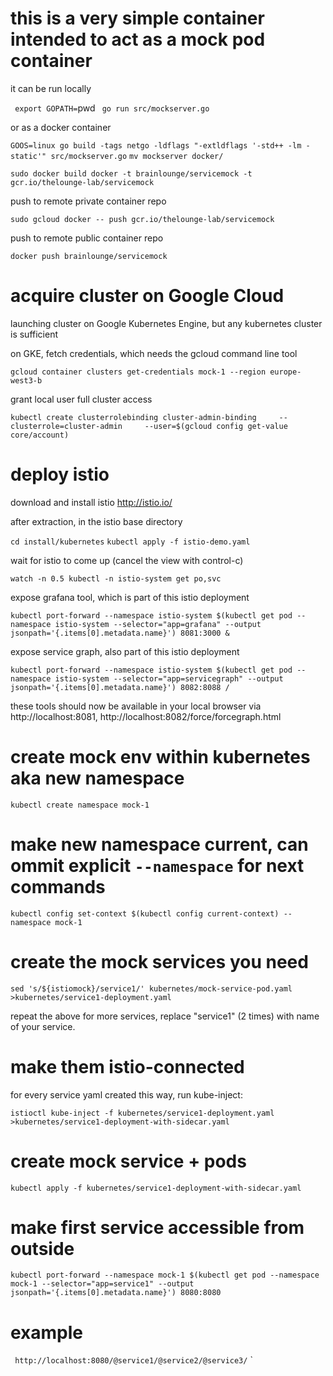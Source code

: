 # this is a very simple container intended to act as a mock pod container 

it can be run locally

` export GOPATH=`pwd` `
` go run src/mockserver.go `

or as a docker container

` GOOS=linux go build -tags netgo -ldflags "-extldflags '-std++ -lm -static'" src/mockserver.go `
` mv mockserver docker/ `

` sudo docker build docker -t brainlounge/servicemock -t gcr.io/thelounge-lab/servicemock `

push to remote private container repo

` sudo gcloud docker -- push gcr.io/thelounge-lab/servicemock `

push to remote public container repo

` docker push brainlounge/servicemock `


# acquire cluster on Google Cloud

launching cluster on Google Kubernetes Engine, but any kubernetes cluster is sufficient

on GKE, fetch credentials, which needs the gcloud command line tool

` gcloud container clusters get-credentials mock-1 --region europe-west3-b `

grant local user full cluster access

` kubectl create clusterrolebinding cluster-admin-binding     --clusterrole=cluster-admin     --user=$(gcloud config get-value core/account) `

# deploy istio

download and install istio http://istio.io/

after extraction, in the istio base directory

` cd install/kubernetes `
` kubectl apply -f istio-demo.yaml `

wait for istio to come up (cancel the view with control-c)

` watch -n 0.5 kubectl -n istio-system get po,svc ` 

expose grafana tool, which is part of this istio deployment

` kubectl port-forward --namespace istio-system $(kubectl get pod --namespace istio-system --selector="app=grafana" --output jsonpath='{.items[0].metadata.name}') 8081:3000 & `

expose service graph, also part of this istio deployment

` kubectl port-forward --namespace istio-system $(kubectl get pod --namespace istio-system --selector="app=servicegraph" --output jsonpath='{.items[0].metadata.name}') 8082:8088 / `

these tools should now be available in your local browser via http://localhost:8081, http://localhost:8082/force/forcegraph.html

# create mock env within kubernetes aka new namespace
` kubectl create namespace mock-1 `

# make new namespace current, can ommit explicit `--namespace` for next commands  
` kubectl config set-context $(kubectl config current-context) --namespace mock-1 `

# create the mock services you need

` sed 's/${istiomock}/service1/' kubernetes/mock-service-pod.yaml >kubernetes/service1-deployment.yaml `

repeat the above for more services, replace "service1" (2 times) with name of your service.

# make them istio-connected
for every service yaml created this way, run kube-inject:

` istioctl kube-inject -f kubernetes/service1-deployment.yaml >kubernetes/service1-deployment-with-sidecar.yaml `

# create mock service + pods
` kubectl apply -f kubernetes/service1-deployment-with-sidecar.yaml `

# make first service accessible from outside
` kubectl port-forward --namespace mock-1 $(kubectl get pod --namespace mock-1 --selector="app=service1" --output jsonpath='{.items[0].metadata.name}') 8080:8080 `

# example 

` http://localhost:8080/@service1/@service2/@service3/` `